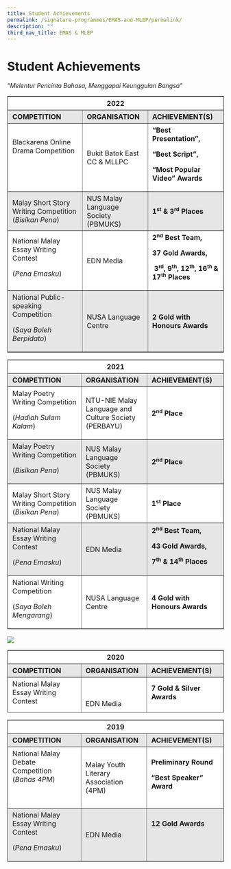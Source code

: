 ```yaml
---
title: Student Achievements
permalink: /signature-programmes/EMAS-and-MLEP/permalink/
description: ""
third_nav_title: EMAS & MLEP
---
```

Student Achievements
====================

_“Melentur Pencinta Bahasa, Menggapai Keunggulan Bangsa”_



<table border="1" style="box-sizing: inherit; border-collapse: collapse; border-spacing: 0px; max-width: 100%; border-style: solid; width: 600.531px;"><tbody style="box-sizing: inherit;"><tr style="box-sizing: inherit; background: rgb(255, 255, 255);"><td colspan="3" width="647" style="box-sizing: inherit; padding: 5px 10px; text-align: center; width: 599.865px;"><strong style="box-sizing: inherit; font-weight: bold;">2022</strong></td></tr><tr style="box-sizing: inherit; background: rgb(230, 230, 230);"><td width="270" style="box-sizing: inherit; padding: 5px 10px; width: 253.927px;"><strong style="box-sizing: inherit; font-weight: bold;">COMPETITION</strong></td><td width="162" style="box-sizing: inherit; padding: 5px 10px; width: 153.635px;"><strong style="box-sizing: inherit; font-weight: bold;">ORGANISATION</strong></td><td width="216" style="box-sizing: inherit; padding: 5px 10px; width: 192.302px;"><strong style="box-sizing: inherit; font-weight: bold;">ACHIEVEMENT(S)</strong></td></tr><tr style="box-sizing: inherit; background: rgb(255, 255, 255);"><td width="270" style="box-sizing: inherit; padding: 5px 10px; width: 253.927px;">Blackarena Online Drama Competition<p style="box-sizing: inherit; font-size: 1em;"></p><p style="box-sizing: inherit; font-size: 1em;"><strong style="box-sizing: inherit; font-weight: bold;">&nbsp;</strong></p></td><td width="162" style="box-sizing: inherit; padding: 5px 10px; width: 153.635px;">Bukit Batok East CC &amp; MLLPC</td><td width="216" style="box-sizing: inherit; padding: 5px 10px; width: 192.302px;"><strong style="box-sizing: inherit; font-weight: bold;">“Best Presentation”,</strong><p style="box-sizing: inherit; font-size: 1em;"></p><p style="box-sizing: inherit; font-size: 1em;"><strong style="box-sizing: inherit; font-weight: bold;">“Best Script”,</strong></p><p style="box-sizing: inherit; font-size: 1em;"><strong style="box-sizing: inherit; font-weight: bold;">“Most Popular Video” Awards</strong></p></td></tr><tr style="box-sizing: inherit; background: rgb(230, 230, 230);"><td width="270" style="box-sizing: inherit; padding: 5px 10px; width: 253.927px;">Malay Short Story Writing Competition<br style="box-sizing: inherit;">(<em style="box-sizing: inherit;">Bisikan Pena</em>)</td><td width="162" style="box-sizing: inherit; padding: 5px 10px; width: 153.635px;">NUS Malay Language Society (PBMUKS)</td><td width="216" style="box-sizing: inherit; padding: 5px 10px; width: 192.302px;"><strong style="box-sizing: inherit; font-weight: bold;">1<sup style="box-sizing: inherit; font-size: 12px; line-height: 0; position: relative; vertical-align: baseline; top: -0.5em;">st</sup><span>&nbsp;</span>&amp; 3<sup style="box-sizing: inherit; font-size: 12px; line-height: 0; position: relative; vertical-align: baseline; top: -0.5em;">rd</sup><span>&nbsp;</span>Places</strong></td></tr><tr style="box-sizing: inherit; background: rgb(255, 255, 255);"><td width="270" style="box-sizing: inherit; padding: 5px 10px; width: 253.927px;">National Malay Essay Writing Contest<p style="box-sizing: inherit; font-size: 1em;"></p><p style="box-sizing: inherit; font-size: 1em;">(<em style="box-sizing: inherit;">Pena Emasku</em>)</p></td><td width="162" style="box-sizing: inherit; padding: 5px 10px; width: 153.635px;">EDN Media</td><td width="216" style="box-sizing: inherit; padding: 5px 10px; width: 192.302px;"><strong style="box-sizing: inherit; font-weight: bold;">2<sup style="box-sizing: inherit; font-size: 12px; line-height: 0; position: relative; vertical-align: baseline; top: -0.5em;">nd</sup><span>&nbsp;</span>Best Team,</strong><p style="box-sizing: inherit; font-size: 1em;"></p><p style="box-sizing: inherit; font-size: 1em;"><strong style="box-sizing: inherit; font-weight: bold;">37 Gold Awards,</strong></p><p style="box-sizing: inherit; font-size: 1em;"><strong style="box-sizing: inherit; font-weight: bold;">&nbsp;3<sup style="box-sizing: inherit; font-size: 12px; line-height: 0; position: relative; vertical-align: baseline; top: -0.5em;">rd</sup>, 9<sup style="box-sizing: inherit; font-size: 12px; line-height: 0; position: relative; vertical-align: baseline; top: -0.5em;">th</sup>, 12<sup style="box-sizing: inherit; font-size: 12px; line-height: 0; position: relative; vertical-align: baseline; top: -0.5em;">th</sup>, 16<sup style="box-sizing: inherit; font-size: 12px; line-height: 0; position: relative; vertical-align: baseline; top: -0.5em;">th<span>&nbsp;</span></sup>&amp; 17<sup style="box-sizing: inherit; font-size: 12px; line-height: 0; position: relative; vertical-align: baseline; top: -0.5em;">th</sup><span>&nbsp;</span>Places</strong></p></td></tr><tr style="box-sizing: inherit; background: rgb(230, 230, 230);"><td width="270" style="box-sizing: inherit; padding: 5px 10px; width: 253.927px;">National Public-speaking Competition<p style="box-sizing: inherit; font-size: 1em;"></p><p style="box-sizing: inherit; font-size: 1em;">(<em style="box-sizing: inherit;">Saya Boleh Berpidato</em>)</p></td><td width="162" style="box-sizing: inherit; padding: 5px 10px; width: 153.635px;">NUSA Language Centre</td><td width="216" style="box-sizing: inherit; padding: 5px 10px; width: 192.302px;"><strong style="box-sizing: inherit; font-weight: bold;">2 Gold with Honours Awards</strong></td></tr></tbody></table>

<table border="1" style="box-sizing: inherit; border-collapse: collapse; border-spacing: 0px; max-width: 100%; border-style: solid; width: 604.802px;"><tbody style="box-sizing: inherit;"><tr style="box-sizing: inherit; background: rgb(255, 255, 255);"><td colspan="3" width="647" style="box-sizing: inherit; padding: 5px 10px; text-align: center; width: 604.135px;"><strong style="box-sizing: inherit; font-weight: bold;">2021</strong></td></tr><tr style="box-sizing: inherit; background: rgb(230, 230, 230);"><td width="270" style="box-sizing: inherit; padding: 5px 10px; width: 248.594px;"><strong style="box-sizing: inherit; font-weight: bold;">COMPETITION</strong></td><td width="162" style="box-sizing: inherit; padding: 5px 10px; width: 157.094px;"><strong style="box-sizing: inherit; font-weight: bold;">ORGANISATION</strong></td><td width="216" style="box-sizing: inherit; padding: 5px 10px; width: 198.448px;"><strong style="box-sizing: inherit; font-weight: bold;">ACHIEVEMENT(S)</strong></td></tr><tr style="box-sizing: inherit; background: rgb(255, 255, 255);"><td width="270" style="box-sizing: inherit; padding: 5px 10px; width: 248.594px;">Malay Poetry Writing Competition<p style="box-sizing: inherit; font-size: 1em;"></p><p style="box-sizing: inherit; font-size: 1em;">(<em style="box-sizing: inherit;">Hadiah Sulam Kalam</em>)</p></td><td width="162" style="box-sizing: inherit; padding: 5px 10px; width: 157.094px;">NTU-NIE Malay Language and Culture Society (PERBAYU)</td><td width="216" style="box-sizing: inherit; padding: 5px 10px; width: 198.448px;"><strong style="box-sizing: inherit; font-weight: bold;">2<sup style="box-sizing: inherit; font-size: 12px; line-height: 0; position: relative; vertical-align: baseline; top: -0.5em;">nd</sup><span>&nbsp;</span>Place</strong></td></tr><tr style="box-sizing: inherit; background: rgb(230, 230, 230);"><td width="270" style="box-sizing: inherit; padding: 5px 10px; width: 248.594px;">Malay Poetry Writing Competition<p style="box-sizing: inherit; font-size: 1em;"></p><p style="box-sizing: inherit; font-size: 1em;">(<em style="box-sizing: inherit;">Bisikan Pena</em>)</p></td><td width="162" style="box-sizing: inherit; padding: 5px 10px; width: 157.094px;">NUS Malay Language Society (PBMUKS)</td><td width="216" style="box-sizing: inherit; padding: 5px 10px; width: 198.448px;"><strong style="box-sizing: inherit; font-weight: bold;">2<sup style="box-sizing: inherit; font-size: 12px; line-height: 0; position: relative; vertical-align: baseline; top: -0.5em;">nd</sup><span>&nbsp;</span>Place</strong></td></tr><tr style="box-sizing: inherit; background: rgb(255, 255, 255);"><td width="270" style="box-sizing: inherit; padding: 5px 10px; width: 248.594px;">Malay Short Story Writing Competition<br style="box-sizing: inherit;">(<em style="box-sizing: inherit;">Bisikan Pena</em>)</td><td width="162" style="box-sizing: inherit; padding: 5px 10px; width: 157.094px;">NUS Malay Language Society (PBMUKS)</td><td width="216" style="box-sizing: inherit; padding: 5px 10px; width: 198.448px;"><strong style="box-sizing: inherit; font-weight: bold;">1<sup style="box-sizing: inherit; font-size: 12px; line-height: 0; position: relative; vertical-align: baseline; top: -0.5em;">st</sup><span>&nbsp;</span>Place</strong></td></tr><tr style="box-sizing: inherit; background: rgb(230, 230, 230);"><td width="270" style="box-sizing: inherit; padding: 5px 10px; width: 248.594px;">National Malay Essay Writing Contest<p style="box-sizing: inherit; font-size: 1em;"></p><p style="box-sizing: inherit; font-size: 1em;">(<em style="box-sizing: inherit;">Pena Emasku</em>)</p></td><td width="162" style="box-sizing: inherit; padding: 5px 10px; width: 157.094px;">EDN Media</td><td width="216" style="box-sizing: inherit; padding: 5px 10px; width: 198.448px;"><strong style="box-sizing: inherit; font-weight: bold;">2<sup style="box-sizing: inherit; font-size: 12px; line-height: 0; position: relative; vertical-align: baseline; top: -0.5em;">nd</sup><span>&nbsp;</span>Best Team,</strong><p style="box-sizing: inherit; font-size: 1em;"></p><p style="box-sizing: inherit; font-size: 1em;"><strong style="box-sizing: inherit; font-weight: bold;">43 Gold Awards,</strong></p><p style="box-sizing: inherit; font-size: 1em;"><strong style="box-sizing: inherit; font-weight: bold;">7<sup style="box-sizing: inherit; font-size: 12px; line-height: 0; position: relative; vertical-align: baseline; top: -0.5em;">th</sup><span>&nbsp;</span>&amp; 14<sup style="box-sizing: inherit; font-size: 12px; line-height: 0; position: relative; vertical-align: baseline; top: -0.5em;">th</sup><span>&nbsp;</span>Places</strong></p></td></tr><tr style="box-sizing: inherit; background: rgb(255, 255, 255);"><td width="270" style="box-sizing: inherit; padding: 5px 10px; width: 248.594px;">National Writing Competition<p style="box-sizing: inherit; font-size: 1em;"></p><p style="box-sizing: inherit; font-size: 1em;">(<em style="box-sizing: inherit;">Saya Boleh Mengarang</em>)</p></td><td width="162" style="box-sizing: inherit; padding: 5px 10px; width: 157.094px;">NUSA Language Centre</td><td width="216" style="box-sizing: inherit; padding: 5px 10px; width: 198.448px;"><strong style="box-sizing: inherit; font-weight: bold;">4 Gold with Honours Awards</strong></td></tr></tbody></table>

![](https://tanjongkatongsec.moe.edu.sg/wp-content/uploads/2022/11/3-achievement-300x214.jpg)

<table border="1" style="box-sizing: inherit; border-collapse: collapse; border-spacing: 0px; max-width: 100%; border-style: solid; width: 604.646px; height: 144px;"><tbody style="box-sizing: inherit;"><tr style="box-sizing: inherit; background: rgb(255, 255, 255); height: 24px;"><td colspan="3" width="647" style="box-sizing: inherit; padding: 5px 10px; text-align: center; height: 24px; width: 603.979px;"><strong style="box-sizing: inherit; font-weight: bold;">2020</strong></td></tr><tr style="box-sizing: inherit; background: rgb(230, 230, 230); height: 24px;"><td width="270" style="box-sizing: inherit; padding: 5px 10px; height: 24px; width: 246.688px;"><strong style="box-sizing: inherit; font-weight: bold;">COMPETITION</strong></td><td width="162" style="box-sizing: inherit; padding: 5px 10px; height: 24px; width: 155.625px;"><strong style="box-sizing: inherit; font-weight: bold;">ORGANISATION</strong></td><td width="216" style="box-sizing: inherit; padding: 5px 10px; height: 24px; width: 201.667px;"><strong style="box-sizing: inherit; font-weight: bold;">ACHIEVEMENT(S)</strong></td></tr><tr style="box-sizing: inherit; background: rgb(255, 255, 255); height: 96px;"><td width="270" style="box-sizing: inherit; padding: 5px 10px; height: 96px; width: 246.688px;">National Malay Essay Writing Contest<p style="box-sizing: inherit; font-size: 1em;"></p><p style="box-sizing: inherit; font-size: 1em;">(<em style="box-sizing: inherit;">Pena Emasku</em>)</p></td><td width="162" style="box-sizing: inherit; padding: 5px 10px; height: 96px; width: 155.625px;">EDN Media</td><td width="216" style="box-sizing: inherit; padding: 5px 10px; height: 96px; width: 201.667px;"><strong style="box-sizing: inherit; font-weight: bold;">7 Gold &amp; Silver Awards</strong><p style="box-sizing: inherit; font-size: 1em;"></p><p style="box-sizing: inherit; font-size: 1em;"><strong style="box-sizing: inherit; font-weight: bold;">&nbsp;</strong></p></td></tr></tbody></table>

<table border="1" style="box-sizing: inherit; border-collapse: collapse; border-spacing: 0px; max-width: 100%; border-style: solid; width: 605.479px;"><tbody style="box-sizing: inherit;"><tr style="box-sizing: inherit; background: rgb(255, 255, 255);"><td colspan="3" width="647" style="box-sizing: inherit; padding: 5px 10px; text-align: center; width: 604.812px;"><strong style="box-sizing: inherit; font-weight: bold;">2019</strong></td></tr><tr style="box-sizing: inherit; background: rgb(230, 230, 230);"><td width="270" style="box-sizing: inherit; padding: 5px 10px; width: 246.417px;"><strong style="box-sizing: inherit; font-weight: bold;">COMPETITION</strong></td><td width="162" style="box-sizing: inherit; padding: 5px 10px; width: 156.708px;"><strong style="box-sizing: inherit; font-weight: bold;">ORGANISATION</strong></td><td width="216" style="box-sizing: inherit; padding: 5px 10px; width: 201.688px;"><strong style="box-sizing: inherit; font-weight: bold;">ACHIEVEMENT(S)</strong></td></tr><tr style="box-sizing: inherit; background: rgb(255, 255, 255);"><td width="270" style="box-sizing: inherit; padding: 5px 10px; width: 246.417px;">National Malay Debate Competition (<em style="box-sizing: inherit;">Bahas 4PM</em>)<p style="box-sizing: inherit; font-size: 1em;"></p><p style="box-sizing: inherit; font-size: 1em;">&nbsp;</p></td><td width="162" style="box-sizing: inherit; padding: 5px 10px; width: 156.708px;">Malay Youth Literary Association (4PM)</td><td width="216" style="box-sizing: inherit; padding: 5px 10px; width: 201.688px;"><strong style="box-sizing: inherit; font-weight: bold;">Preliminary Round</strong><p style="box-sizing: inherit; font-size: 1em;"></p><p style="box-sizing: inherit; font-size: 1em;"><strong style="box-sizing: inherit; font-weight: bold;">“Best Speaker” Award</strong></p></td></tr><tr style="box-sizing: inherit; background: rgb(230, 230, 230);"><td width="270" style="box-sizing: inherit; padding: 5px 10px; width: 246.417px;">National Malay Essay Writing Contest<p style="box-sizing: inherit; font-size: 1em;"></p><p style="box-sizing: inherit; font-size: 1em;">(<em style="box-sizing: inherit;">Pena Emasku</em>)</p></td><td width="162" style="box-sizing: inherit; padding: 5px 10px; width: 156.708px;">EDN Media</td><td width="216" style="box-sizing: inherit; padding: 5px 10px; width: 201.688px;"><strong style="box-sizing: inherit; font-weight: bold;">12 Gold Awards</strong><p style="box-sizing: inherit; font-size: 1em;"></p><p style="box-sizing: inherit; font-size: 1em;"><strong style="box-sizing: inherit; font-weight: bold;">&nbsp;</strong></p></td></tr></tbody></table>